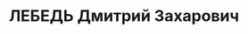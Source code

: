 ---
title: ЛЕБЕДЬ Дмитрий Захарович
description: "Род. в 1893, Екатеринослав, украинец, обр.: среднее, член ВКП(б). Проживал:\
  \ Москва, Новинский бул., д. 25, кв. 43. Зам. председателя Совнаркома РСФСР, член\
  \ ЦК ВКП(б). \n  Арестован 01.08.1937. Обв. в участии в к.-р. террористической организации.\
  \ Приговор: ВК ВС СССР, 29.10.1937 – ВМН. Расстрелян 30.10.1937, г.Москва. \n  Реабилитирован\
  \ ВК ВС СССР 17.03.1956"
---
